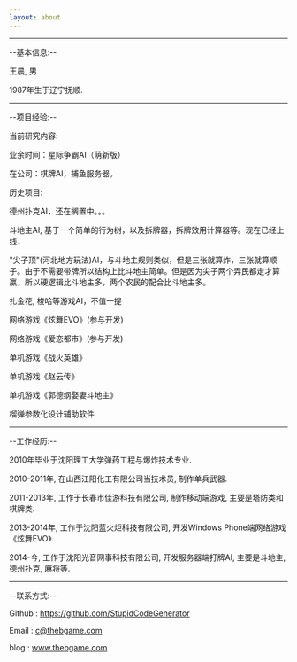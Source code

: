 ```yaml
---
layout: about
---
```


---

--基本信息:--

王晨, 男

1987年生于辽宁抚顺.

---

--项目经验:--

当前研究内容:

业余时间：星际争霸AI（萌新版）

在公司：棋牌AI，捕鱼服务器。

历史项目:

德州扑克AI，还在搁置中。。。

斗地主AI, 基于一个简单的行为树，以及拆牌器，拆牌效用计算器等。现在已经上线，

"尖子顶"(河北地方玩法)AI，与斗地主规则类似，但是三张就算炸，三张就算顺子。由于不需要带牌所以结构上比斗地主简单。但是因为尖子两个弄民都走才算赢，所以硬逻辑比斗地主多，两个农民的配合比斗地主多。

扎金花, 梭哈等游戏AI，不值一提

网络游戏《炫舞EVO》(参与开发)

网络游戏《爱恋都市》(参与开发)

单机游戏《战火英雄》

单机游戏《赵云传》

单机游戏《郭德纲娶妻斗地主》

榴弹参数化设计辅助软件

---

--工作经历:--

2010年毕业于沈阳理工大学弹药工程与爆炸技术专业.

2010-2011年, 在山西江阳化工有限公司当技术员, 制作单兵武器.

2011-2013年, 工作于长春市佳游科技有限公司, 制作移动端游戏, 主要是塔防类和棋牌类.

2013-2014年, 工作于沈阳蓝火炬科技有限公司, 开发Windows Phone端网络游戏《炫舞EVO》.

2014-今, 工作于沈阳光音网事科技有限公司, 开发服务器端打牌AI, 主要是斗地主, 德州扑克, 麻将等.

---

--联系方式:--

Github : https://github.com/StupidCodeGenerator

Email : c@thebgame.com

blog : www.thebgame.com